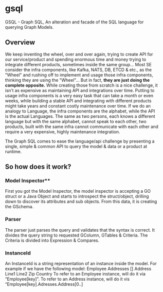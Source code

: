 # gsql
GSQL - Graph SQL, An alteration and facade of the SQL language for querying Graph Models.


## Overview
We keep inventing the wheel, over and over again, trying to create API for our service/product and spending enormous time and money trying to integrate different products, sometimes inside the same group... Most SE consider the infra components, like Kafka, NATS, DB, ETCD & etc., as the "Wheel" and rushing off to implement and usage those infra components, thinking they are using the "Wheel"... But in fact, **they are just doing the complete opposite.** While creating those from scratch is a nice challenge, it isn't as expensive as maintaining API and integrations over time. Putting to usage infra components is a very easy task that can take a month or even weeks, while building a stable API and integrating with different products might take years and constant costly maintenance over time.
If we do an analogy to Language, the infra components are the alphabet, while the API is the actual Languages. The same as two persons, each knows a different language but with the same alphabet, cannot speak to each other, two products, built with the same infra cannot communicate with each other and require a very expensive, highly maintenance integration.

The Graph SQL comes to ease the language/api challenge by presenting a single, simple & common API to query the model & data or a product at runtime.

## So how does it work?
### Model Inspector**
First you got the Model Inspector, the model inspector is accepting a GO struct or a Java Object and starts to introspect the struct/object, drilling down to discover its attributes and sub objects. From this data, it is creating the GSchema.

### Parser
The parser just parses the query and validates that the syntax is correct. It divides the query string to requested GColumn, GTables & Criteria. The Criteria is divided into Expression & Compares.

### InstanceId
An InstanceId is a string representation of an instance inside the model. For example if we have the following model:
    Employee
        Addresses
            [] Address
                  Line1
                  Line2
                  Zip
                    Country
To refer to an Employee instance, will do it via “Employee[key]”.
To refer to an Address instance, will do it vis “Employee[key].Adresses.Address[0..]  

